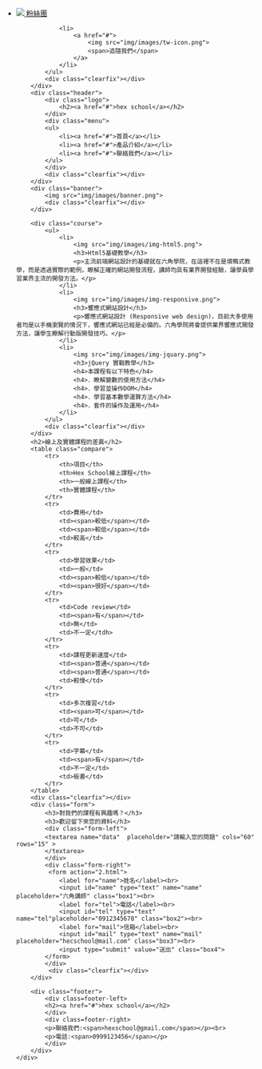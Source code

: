 <!DOCTYPE html>
<html>
<head>
	<meta charset="UTF-8">
	<title>HTML、CSS教學</title>
	<link rel="stylesheet" href="css/2.css">
</head>
<body>
	<div class="wrap">
		<div class="topmenu">
			<ul>
				<li class="fb-icon">
					<a href="#">
						<img src="img/images/fb-icon.png">
						<span>粉絲團</span>
					</a>
				</li>
				
			    <li>
			    	<a href="#">
			    		<img src="img/images/tw-icon.png">
			    		<span>追隨我們</span>
			    	</a>
			    </li>
		    </ul>
		    <div class="clearfix"></div>
	    </div>
	    <div class="header">
	    	<div class="logo">
	    		<h2><a href="#">hex school</a></h2>
	    	</div>
	    	<div class="menu">
	    	<ul>
	    		<li><a href="#">首頁</a></li>
	    		<li><a href="#">產品介紹</a></li>
	    		<li><a href="#">聯絡我們</a></li>
	    	</ul>
	        </div>
	        <div class="clearfix"></div>
	    </div>  
	    <div class="banner">
		    <img src="img/images/banner.png">
		    <div class="clearfix"></div>
	    </div>

	    <div class="course">
	    	<ul>
	    		<li>
	    			<img src="img/images/img-html5.png">
	    			<h3>Html5基礎教學</h3>
	    			<p>主流前端網站設計的基礎就在六角學院，在這裡不在是填鴨式教學，而是透過實際的範例，瞭解正確的網站開發流程，講師均具有業界開發經驗，讓學員學習業界主流的開發方法。</p>
	    		</li>
	    		<li>
	    			<img src="img/images/img-responsive.png">
	    			<h3>響應式網站設計</h3>
	    			<p>響應式網站設計 (Responsive web design)，目前大多使用者均是以手機瀏覽的情況下，響應式網站已經是必備的。六角學院將會提供業界響應式開發方法，讓學生瞭解行動版開發技巧。</p>
	    		</li>
	    		<li>
	    			<img src="img/images/img-jquary.png">
	    			<h3>jQuery 實戰教學</h3>
	    			<h4>本課程有以下特色</h4>
	    			<h4>．瞭解變數的使用方法</h4>
	    			<h4>．學習並操作DOM</h4>
	    			<h4>．學習基本數學運算方法</h4>
	    			<h4>．套件的操作及運用</h4>
	    		</li>
	    	</ul>
	    	<div class="clearfix"></div>
	    </div>
	    <h2>線上及實體課程的差異</h2>
	    <table class="compare">
	    	<tr>
	    		<th>項目</th>
	    		<th>Hex School線上課程</th>
	    		<th>一般線上課程</th>
	    		<th>實體課程</th>
	    	</tr>
	    	<tr>
	    		<td>費用</td>
	    		<td><span>較低</span></td>
	    		<td><span>較低</span></td>
	    		<td>較高</td>
	    	</tr>
	    	<tr>
	    		<td>學習效果</td>
	    		<td>一般</td>
	    		<td><span>較低</span></td>
	    		<td><span>很好</span></td>
	    	</tr>
	    	<tr>
	    		<td>Code review</td>
	    		<td><span>有</span></td>
	    		<td>無</td>
	    		<td>不一定</tdh>
	    	</tr>  
	    	<tr>
	    		<td>課程更新速度</td>
	    		<td><span>普通</span></td>
	    		<td><span>普通</span></td>
	    		<td>較慢</td>
	    	</tr>
	    	<tr>
	    		<td>多次複習</td>
	    		<td><span>可</span></td>
	    		<td>可</td>
	    		<td>不可</td>
	    	</tr>
	    	<tr>
	    		<td>字幕</td>
	    		<td><span>有</span></td>
	    		<td>不一定</td>
	    		<td>板書</td>
	    	</tr>         	
	    </table>
	    <div class="clearfix"></div>
	    <div class="form">
	    	<h3>對我們的課程有興趣嗎？</h3>
	    	<h3>歡迎留下來您的資料</h3>
	        <div class="form-left">
	    	<textarea name="data"  placeholder="請輸入您的問題" cols="60" rows="15" >
	    	</textarea>
	    	</div>
	    	<div class="form-right">  
	    	 <form action="2.html">
	    		<label for="name">姓名</label><br>
	    		<input id="name" type="text" name="name" placeholder="六角講師" class="box1"><br>
	    		<label for="tel">電話</label><br>
	    		<input id="tel" type="text" name="tel"placeholder="0912345678" class="box2"><br>
	    		<label for="mail">信箱</label><br>
	    		<input id="mail" type="text" name="mail" placeholder="hecschool@mail.com" class="box3"><br>
	    		<input type="submit" value="送出" class="box4">
	    	</form>
	        </div>
	         <div class="clearfix"></div>
	    </div>
	   
	    <div class="footer">
	    	<div class=footer-left>
	    	<h2><a href="#">hex school</a></h2>
	    	</div>	
	    	<div class=footer-right>
	    	<p>聯絡我們:<span>hexschool@gmail.com</span></p><br>
	    	<p>電話:<span>0999123456</span></p>
	    	</div>	    
	    </div>
    </div>	
</body>
</html>